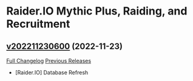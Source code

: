 # Raider.IO Mythic Plus, Raiding, and Recruitment

## [v202211230600](https://github.com/RaiderIO/raiderio-addon/tree/v202211230600) (2022-11-23)
[Full Changelog](https://github.com/RaiderIO/raiderio-addon/compare/v202211220600...v202211230600) [Previous Releases](https://github.com/RaiderIO/raiderio-addon/releases)

- [Raider.IO] Database Refresh  
